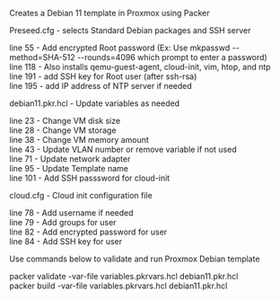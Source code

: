 Creates a Debian 11 template in Proxmox using Packer  


Preseed.cfg - selects Standard Debian packages and SSH server  

line 55 - Add encrypted Root password (Ex: Use mkpasswd --method=SHA-512 --rounds=4096 which prompt to enter a password)  
line 118 - Also installs qemu-guest-agent, cloud-init, vim, htop, and ntp  
line 191 - add SSH key for Root user (after ssh-rsa)  
line 195 - add IP address of NTP server if needed  


debian11.pkr.hcl - Update variables as needed  

line 23 - Change VM disk size  
line 28 - Change VM storage  
line 38 - Change VM memory amount  
line 43 - Update VLAN number or remove variable if not used  
line 71 - Update network adapter  
line 95 - Update Template name  
line 101 - Add SSH passsword for cloud-init  


cloud.cfg - Cloud init configuration file  

line 78 - Add username if needed  
line 79 - Add groups for user  
line 82 - Add encrypted password for user  
line 84 - Add SSH key for user  


Use commands below to validate and run Proxmox Debian template  

packer validate -var-file variables.pkrvars.hcl debian11.pkr.hcl  
packer build -var-file variables.pkrvars.hcl debian11.pkr.hcl  
